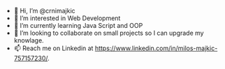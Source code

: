 - 👋 Hi, I’m @crnimajkic
- 👀 I’m interested in Web Development
- 🌱 I’m currently learning Java Script and OOP
- 💞️ I’m looking to collaborate on small projects so I can upgrade my knowlage.
- 📫 Reach me on Linkedin at https://www.linkedin.com/in/milos-majkic-757157230/.

<!---
crnimajkic/crnimajkic is a ✨ special ✨ repository because its `README.md` (this file) appears on your GitHub profile.
You can click the Preview link to take a look at your changes.
--->
